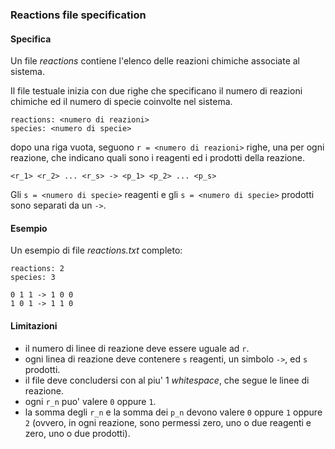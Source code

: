 ### Reactions file specification

#### Specifica 

Un file *reactions* contiene l'elenco delle reazioni
chimiche associate al sistema.

Il file testuale inizia con due righe che specificano
il numero di reazioni chimiche ed il numero di specie
coinvolte nel sistema.


    reactions: <numero di reazioni>
    species: <numero di specie>

dopo una riga vuota, seguono `r = <numero di reazioni>`
righe, una per ogni reazione, che indicano quali sono
i reagenti ed i prodotti della reazione.

    <r_1> <r_2> ... <r_s> -> <p_1> <p_2> ... <p_s>

Gli `s = <numero di specie>` reagenti e gli `s = <numero di specie>`
prodotti sono separati da un `->`.

#### Esempio

Un esempio di file *reactions.txt* completo:

    reactions: 2
    species: 3
    
    0 1 1 -> 1 0 0
    1 0 1 -> 1 1 0

#### Limitazioni

- il numero di linee di reazione deve essere uguale ad `r`.
- ogni linea di reazione deve contenere `s` reagenti, un
simbolo `->`, ed `s` prodotti.
- il file deve concludersi con al piu' 1 *whitespace*, che
segue le linee di reazione.
- ogni `r_n` puo' valere `0` oppure `1`.
- la somma degli `r_n` e la somma dei `p_n` devono valere
`0` oppure `1` oppure `2` (ovvero, in ogni reazione, sono
permessi zero, uno o due reagenti e zero, uno o due prodotti).




